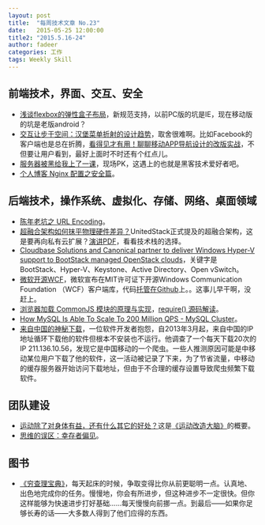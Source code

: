 ```yaml
---
layout: post
title:  "每周技术文章 No.23"
date:   2015-05-25 12:00:00
title2: "2015.5.16-24"
author: fadeer
categories: 工作
tags: Weekly Skill
---
```

前端技术，界面、交互、安全
----

* [浅谈flexbox的弹性盒子布局](http://www.alloyteam.com/2015/05/xi-shuo-flexbox-dan-xing-he-zi-bu-ju/)，新规范支持，以前PC版的坑是IE，现在移动版的坑是老版android？
* [交互让步于空间：汉堡菜单折射的设计趋势](http://www.wpdang.com/archives/137887.html)，取舍很难啊。比如Facebook的客户端也是总在折腾，[看得见才有用！聊聊移动APP导航设计的改版实战](http://www.uisdc.com/app-navigation-design-practice)，不但要让用户看到，最好上面时不时还有个红点儿。
* [服务器被黑给我上了一课](http://www.jianshu.com/p/97b9dc47b88c)，现场PK，这遇上的也就是黑客技术爱好者吧。
* [个人博客 Nginx 配置之安全篇](https://www.imququ.com/post/my-nginx-conf-for-security.html)。

后端技术，操作系统、虚拟化、存储、网络、桌面领域
----

* [陈年老坑之 URL Encoding](http://blog.jamespan.me/2015/05/17/url-encoding/)。
* [超融合架构如何抹平物理硬件差异？](https://www.ustack.com/blog/moping/)UnitedStack正式提及的超融合架构，这是要再向私有云扩展？[演讲PDF](https://www.ustack.com/wp-content/uploads/2015/05/20150507-%E8%B6%85%E8%9E%8D%E5%90%88%E6%9E%B6%E6%9E%84%E2%80%94%E2%80%94%E6%89%93%E9%80%A0%E8%AE%A1%E7%AE%97%E3%80%81%E5%AD%98%E5%82%A8%E3%80%81%E7%BD%91%E7%BB%9C%E4%B8%89%E4%BD%8D%E4%B8%80%E4%BD%93%E7%9A%84IT%E5%9F%BA%E7%A1%80%E8%AE%BE%E6%96%BD-%E5%8C%97%E4%BA%AC3W%E5%92%96%E5%95%A1.pdf)，看看技术栈的选择。
* [Cloudbase Solutions and Canonical partner to deliver Windows Hyper-V support to BootStack managed OpenStack clouds](http://www.cloudbase.it/bootstack-hyperv/)，关键字是BootStack、Hyper-V、Keystone、Active Directory、Open vSwitch。
* [微软开源WCF](http://www.solidot.org/story?sid=44152)，微软宣布在MIT许可证下开源Windows Communication Foundation （WCF）客户端库，代码[托管在Github](https://github.com/dotnet/wcf)上。。这事儿早干啊，没赶上。
* [浏览器加载 CommonJS 模块的原理与实现](http://www.ruanyifeng.com/blog/2015/05/commonjs-in-browser.html)，[require() 源码解读](http://www.ruanyifeng.com/blog/2015/05/require.html)。
* [How MySQL Is Able To Scale To 200 Million QPS - MySQL Cluster](http://highscalability.com/blog/2015/5/18/how-mysql-is-able-to-scale-to-200-million-qps-mysql-cluster.html)。
* [来自中国的神秘下载](http://www.solidot.org/story?sid=44119)，一位软件开发者抱怨，自2013年3月起，来自中国的IP地址循环下载他的软件但根本不安装也不运行。他调查了一个每天下载20次的IP 211.136.10.56，发现它是中国移动的一个爬虫。一些人推测原因可能是中移动某位用户下载了他的软件，这一活动被记录了下来，为了节省流量，中移动的缓存服务器开始访问下载地址，但由于不合理的缓存设置导致爬虫频繁下载软件。

团队建设
----

* [运动除了对身体有益，还有什么其它的好处？](http://www.read.org.cn/html/2436-yun-dong-chu-liao-dui-shen-ti-yi-huan-shi-qi-ta-de-hao-chu.html)这是[《运动改造大脑》](http://book.douban.com/subject/25755874/)的概要。
* [思维的误区：幸存者偏见](http://program-think.blogspot.com/2015/05/Survivorship-Bias.html)。

图书
----

* [《穷查理宝典》](http://www.duokan.com/book/52404)，每天起床的时候，争取变得比你从前更聪明一点。认真地、出色地完成你的任务。慢慢地，你会有所进步，但这种进步不一定很快。但你这样能够为快速进步打好基础……每天慢慢向前挪一点。到最后——如果你足够长寿的话——大多数人得到了他们应得的东西。

